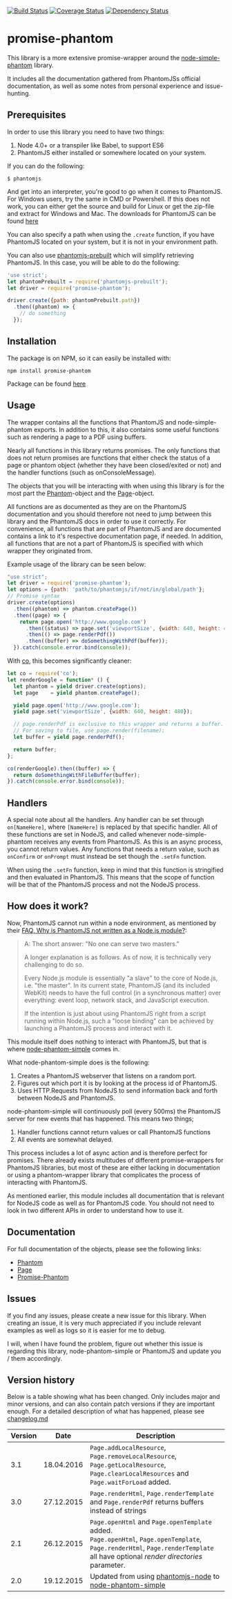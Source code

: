 [![Build Status](https://travis-ci.org/Reewr/promise-phantom.svg?branch=master)](https://travis-ci.org/Reewr/promise-phantom)
[![Coverage Status](https://coveralls.io/repos/github/Reewr/promise-phantom/badge.svg?branch=master)](https://coveralls.io/github/Reewr/promise-phantom?branch=master)
[![Dependency Status](https://david-dm.org/reewr/promise-phantom.svg)](https://david-dm.org/reewr)
# promise-phantom

This library is a more extensive promise-wrapper around the [node-simple-phantom](https://github.com/baudehlo/node-phantom-simple) library.

It includes all the documentation gathered from PhantomJSs official documentation, as well as some notes from personal experience and issue-hunting.

## Prerequisites
In order to use this library you need to have two things:

1. Node 4.0+ or a transpiler like Babel, to support ES6
2. PhantomJS either installed or somewhere located on your system.

If you can do the following:
```
$ phantomjs
```

And get into an interpreter, you're good to go when it comes to PhantomJS. For Windows users, try the same in CMD or Powershell. If this does not work, you can either get the source and build for Linux or get the zip-file and extract for Windows and Mac. The downloads for PhantomJS can be found [here](http://phantomjs.org/download.html)

You can also specify a path when using the `.create` function, if you have PhantomJS located on your system, but it is not in your environment path.

You can also use [phantomjs-prebuilt](https://www.npmjs.com/package/phantomjs-prebuilt) which will simplify retrieving PhantomJS. In this case, you will be able to do the following:

```javascript
'use strict';
let phantomPrebuilt = require('phantomjs-prebuilt');
let driver = require('promise-phantom');

driver.create({path: phantomPrebuilt.path})
  .then((phantom) => {
    // do something
  });
```

## Installation

The package is on NPM, so it can easily be installed with:

```
npm install promise-phantom
```

Package can be found [here](https://www.npmjs.com/package/promise-phantom)

## Usage

The wrapper contains all the functions that PhantomJS and node-simple-phantom exports. In addition to this, it also contains some useful functions such as rendering a page to a PDF using buffers.

Nearly all functions in this library returns promises. The only functions that does not return promises are functions that either check the status of a page or phantom object (whether they have been closed/exited or not) and the handler functions (such as onConsoleMessage).

The objects that you will be interacting with when using this library is for the most part the [Phantom](https://github.com/Reewr/promise-phantom/blob/master/docs/phantom.md)-object and the [Page](https://github.com/Reewr/promise-phantom/blob/master/docs/webpage.md)-object.

All functions are as documented as they are on the PhantomJS documentation and you should therefore not need to jump between this library and the PhantomJS docs in order to use it correctly. For convenience, all functions that are part of PhantomJS and are documented contains a link to it's respective documentation page, if needed. In addition, all functions that are not a part of PhantomJS is specified with which wrapper they originated from.

Example usage of the library can be seen below:

```javascript
"use strict";
let driver = require('promise-phantom');
let options = {path: 'path/to/phantomjs/if/not/in/global/path'};
// Promise syntax
driver.create(options)
  .then((phantom) => phantom.createPage())
  .then((page) => {
    return page.open('http://www.google.com')
      .then((status) => page.set('viewportSize', {width: 640, height: 480}))
      .then(() => page.renderPdf())
      .then((buffer) => doSomethingWithPdf(buffer));
  }).catch(console.error.bind(console));
```

With [co](https://github.com/tj/co), this becomes significantly cleaner:

```javascript
let co = require('co');
let renderGoogle = function* () {
  let phantom = yield driver.create(options);
  let page    = yield phantom.createPage();

  yield page.open('http://www.google.com');
  yield page.set('viewportSize', {width: 640, height: 480});

  // page.renderPdf is exclusive to this wrapper and returns a buffer.
  // For saving to file, use page.render(filename);
  let buffer = yield page.renderPdf();

  return buffer;
};

co(renderGoogle).then((buffer) => {
  return doSomethingWithFileBuffer(buffer);
}).catch(console.error.bind(console));

```

## Handlers

A special note about all the handlers. Any handler can be set through `on[NameHere]`, where `[NameHere]` is replaced by that specific handler. All of these functions are set in NodeJS, and called whenever node-simple-phantom receives any events from PhantomJS. As this is an async process, you cannot return values. Any functions that needs a return value, such as `onConfirm` or `onPrompt` must instead be set though the `.setFn` function.

When using the `.setFn` function, keep in mind that this function is stringified and then evaluated in PhantomJS. This means that the scope of function will be that of the PhantomJS process and not the NodeJS process.

## How does it work?

Now, PhantomJS cannot run within a node environment, as mentioned by their [FAQ, Why is PhantomJS not written as a Node.js module?](http://phantomjs.org/faq.html):

> A: The short answer: "No one can serve two masters."
>
> A longer explanation is as follows.
> As of now, it is technically very challenging to do so.
>
> Every Node.js module is essentially "a slave" to the core of Node.js, i.e. "the master". In its current state, PhantomJS (and its included WebKit) needs to have the full control (in a synchronous matter) over everything: event loop, network stack, and JavaScript execution.
>
> If the intention is just about using PhantomJS right from a script running within Node.js, such a "loose binding" can be achieved by launching a PhantomJS process and interact with it.

This module itself does nothing to interact with PhantomJS, but that is where [node-phantom-simple](https://github.com/baudehlo/node-phantom-simple) comes in.

What node-phantom-simple does is the following:

1. Creates a PhantomJS webserver that listens on a random port.
2. Figures out which port it is by looking at the process id of PhantomJS.
3. Uses HTTP.Requests from NodeJS to send information back and forth between NodeJS and PhantomJS.

node-phantom-simple will continuously poll (every 500ms) the PhantomJS server for new events that has happened. This means two things;

1. Handler functions cannot return values or call PhantomJS functions
2. All events are somewhat delayed.

This process includes a lot of async action and is therefore perfect for promises. There already exists multitudes of different promise-wrappers for PhantomJS libraries, but most of these are either lacking in documentation or using a phantom-wrapper library that complicates the process of interacting with PhantomJS.

As mentioned earlier, this module includes all documentation that is relevant for NodeJS code as well as for PhantomJS code. You should not need to look in two different APIs in order to understand how to use it.

## Documentation

For full documentation of the objects, please see the following links:

- [Phantom](https://github.com/Reewr/promise-phantom/blob/master/docs/phantom.md)
- [Page](https://github.com/Reewr/promise-phantom/blob/master/docs/webpage.md)
- [Promise-Phantom](https://github.com/Reewr/promise-phantom/blob/master/docs/index.md)

## Issues

If you find any issues, please create a new issue for this library. When creating an issue, it is very much appreciated if you include relevant examples as well as logs so it is easier for me to debug.

I will, when I have found the problem, figure out whether this issue is regarding this library, node-phantom-simple or PhantomJS and update you / them accordingly.

## Version history

Below is a table showing what has been changed. Only includes major and minor versions, and can also contain patch versions if they are important enough. For a detailed description of what has happened, please see [changelog.md](https://github.com/Reewr/promise-phantom/blob/master/changelog.md)

Version | Date       | Description
------- | ---------- | --------------------------------------------------------
  3.1   | 18.04.2016 | `Page.addLocalResource`, `Page.removeLocalResource`, `Page.getLocalResource`, `Page.clearLocalResources` and `Page.waitForLoad` added.
  3.0   | 27.12.2015 | `Page.renderHtml`, `Page.renderTemplate` and `Page.renderPdf` returns buffers instead of strings
  2.1   | 26.12.2015 | `Page.openHtml` and `Page.openTemplate` added. <br> `Page.openHtml`, `Page.openTemplate`, `Page.renderHtml`, `Page.renderTemplate` all have optional *render directories* parameter.
  2.0   | 19.12.2015 | Updated from using [phantomjs-node](https://github.com/sgentle/phantomjs-node) to [node-phantom-simple](https://github.com/baudehlo/node-phantom-simple)
